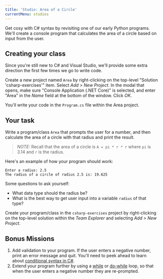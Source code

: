 ```yaml
---
title: 'Studio: Area of a Circle'
currentMenu: studios
---
```


Get cosy with C# syntax by revisiting one of our early Python programs. We'll create a console program that calculates the area of a circle based on input from the user.

## Creating your class

Since you're still new to C# and Visual Studio, we'll provide some extra direction the first few times we go to write code.

Create a new project named `Area` by right-clicking on the top-level "Solution 'csharp-exercises'" item. Select *Add > New Project*. In the modal that opens, make sure "Console Application (.NET Core)" is selected, and enter "Area" in the *Name* field at the bottom of the window. Click *OK*.

You'll write your code in the `Program.cs` file within the Area project. 

## Your task

Write a program/class `Area` that prompts the user for a number, and then calculate the area of a circle with that radius and print the result.

> *NOTE:* Recall that the area of a circle is `A = pi * r * r` where `pi` is 3.14 and `r` is the radius.

Here's an example of how your program should work:

```nohighlight
Enter a radius: 2.5
The radius of a circle of radius 2.5 is: 19.625
```

Some questions to ask yourself:
- What data type should the radius be?
- What is the best way to get user input into a variable `radius` of that type?

Create your program/class in the `csharp-exercises` project by right-clicking on the top-level solution within the *Team Explorer* and selecting *Add > New Project*.

## Bonus Missions

1. Add validation to your program. If the user enters a negative number, print an error message and quit. You'll need to peek ahead to learn about [conditional syntax in C#](../../csharp4python/control-flow/#conditionals).
2. Extend your program further by using a [while](https://msdn.microsoft.com/en-us/library/2aeyhxcd.aspx) or [do-while](https://msdn.microsoft.com/en-us/library/370s1zax.aspx) loop, so that when the user enters a negative number they are re-prompted.
